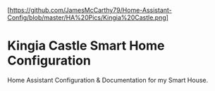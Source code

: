 [https://github.com/JamesMcCarthy79/Home-Assistant-Config/blob/master/HA%20Pics/Kingia%20Castle.png]

#                            Kingia Castle Smart Home Configuration
Home Assistant Configuration &amp; Documentation for my Smart House.
